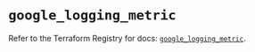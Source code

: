 # `google_logging_metric`

Refer to the Terraform Registry for docs: [`google_logging_metric`](https://registry.terraform.io/providers/hashicorp/google-beta/6.49.0/docs/resources/google_logging_metric).
